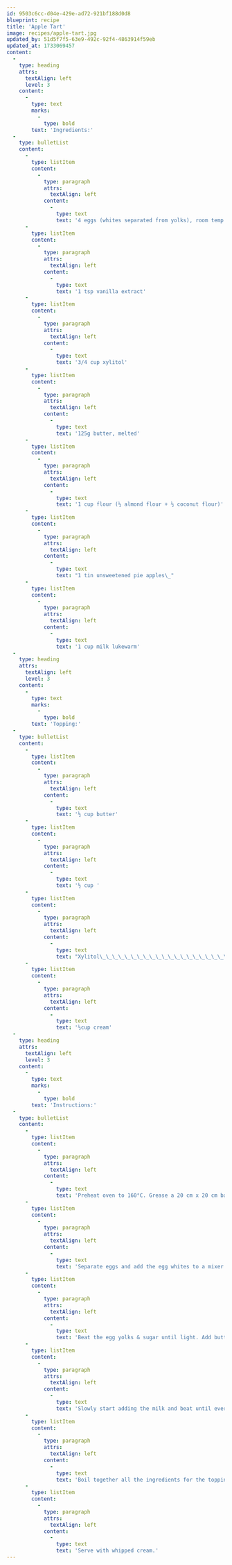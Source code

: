 ```yaml
---
id: 9503c6cc-d04e-429e-ad72-921bf188d0d8
blueprint: recipe
title: 'Apple Tart'
image: recipes/apple-tart.jpg
updated_by: 51d5f7f5-63e9-492c-92f4-4863914f59eb
updated_at: 1733069457
content:
  -
    type: heading
    attrs:
      textAlign: left
      level: 3
    content:
      -
        type: text
        marks:
          -
            type: bold
        text: 'Ingredients:'
  -
    type: bulletList
    content:
      -
        type: listItem
        content:
          -
            type: paragraph
            attrs:
              textAlign: left
            content:
              -
                type: text
                text: '4 eggs (whites separated from yolks), room temp'
      -
        type: listItem
        content:
          -
            type: paragraph
            attrs:
              textAlign: left
            content:
              -
                type: text
                text: '1 tsp vanilla extract'
      -
        type: listItem
        content:
          -
            type: paragraph
            attrs:
              textAlign: left
            content:
              -
                type: text
                text: '3/4 cup xylitol'
      -
        type: listItem
        content:
          -
            type: paragraph
            attrs:
              textAlign: left
            content:
              -
                type: text
                text: '125g butter, melted'
      -
        type: listItem
        content:
          -
            type: paragraph
            attrs:
              textAlign: left
            content:
              -
                type: text
                text: '1 cup flour (½ almond flour + ½ coconut flour)'
      -
        type: listItem
        content:
          -
            type: paragraph
            attrs:
              textAlign: left
            content:
              -
                type: text
                text: "1 tin unsweetened pie apples\_"
      -
        type: listItem
        content:
          -
            type: paragraph
            attrs:
              textAlign: left
            content:
              -
                type: text
                text: '1 cup milk lukewarm'
  -
    type: heading
    attrs:
      textAlign: left
      level: 3
    content:
      -
        type: text
        marks:
          -
            type: bold
        text: 'Topping:'
  -
    type: bulletList
    content:
      -
        type: listItem
        content:
          -
            type: paragraph
            attrs:
              textAlign: left
            content:
              -
                type: text
                text: '½ cup butter'
      -
        type: listItem
        content:
          -
            type: paragraph
            attrs:
              textAlign: left
            content:
              -
                type: text
                text: '½ cup '
      -
        type: listItem
        content:
          -
            type: paragraph
            attrs:
              textAlign: left
            content:
              -
                type: text
                text: "Xylitol\_\_\_\_\_\_\_\_\_\_\_\_\_\_\_\_\_\_\_\_\_\_\_\_\_\_\_\_\_\_\_\_\_\_\_\_\_\_\_\_\_\_\_\_\_\_\_\_\_\_\_\_\_\_\_\_\_\_\_\_\_\_\_\_\_\_\_\_\_\_\_\_\_\_\_\_\_\_\_\_\_\_\_\_\_\_\_\_\_\_\_\_\_\_\_\_\_\_\_\_\_\_\_\_\_\_\_\_\_\_\_\_\_\_\_\_\_\_\_\_\_\_\_\_\_\_\_\_\_\_\_\_\_\_\_\_\_\_\_\_\_\_\_\_\_\_\_\_\_\_\_\_\_\_\_\_\_\_\_\_\_\_\_\_\_\_\_\_\_\_\_\_\_\_\_\_\_\_"
      -
        type: listItem
        content:
          -
            type: paragraph
            attrs:
              textAlign: left
            content:
              -
                type: text
                text: '½cup cream'
  -
    type: heading
    attrs:
      textAlign: left
      level: 3
    content:
      -
        type: text
        marks:
          -
            type: bold
        text: 'Instructions:'
  -
    type: bulletList
    content:
      -
        type: listItem
        content:
          -
            type: paragraph
            attrs:
              textAlign: left
            content:
              -
                type: text
                text: 'Preheat oven to 160°C. Grease a 20 cm x 20 cm baking dish.'
      -
        type: listItem
        content:
          -
            type: paragraph
            attrs:
              textAlign: left
            content:
              -
                type: text
                text: 'Separate eggs and add the egg whites to a mixer and beat egg whites stiff. Place egg whites in a bowl and set aside.'
      -
        type: listItem
        content:
          -
            type: paragraph
            attrs:
              textAlign: left
            content:
              -
                type: text
                text: 'Beat the egg yolks & sugar until light. Add butter and vanilla. Beat for two mins. Add the flour and mix it in until fully incorporated.'
      -
        type: listItem
        content:
          -
            type: paragraph
            attrs:
              textAlign: left
            content:
              -
                type: text
                text: 'Slowly start adding the milk and beat until everything is well mixed together. Add the egg whites, and gently fold them in using a spatula, repeat until all egg whites are folded in. Pour batter into baking dish and layer the pie apples on top. Bake for approx 40 minutes or until the top is lightly golden.'
      -
        type: listItem
        content:
          -
            type: paragraph
            attrs:
              textAlign: left
            content:
              -
                type: text
                text: 'Boil together all the ingredients for the topping for 5 minutes and pour over the hot tart after it is baked.'
      -
        type: listItem
        content:
          -
            type: paragraph
            attrs:
              textAlign: left
            content:
              -
                type: text
                text: 'Serve with whipped cream.'
---
```

